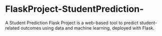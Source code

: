 # FlaskProject-StudentPrediction-
A Student Prediction Flask Project is a web-based tool to predict student-related outcomes using data and machine learning, deployed with Flask.
